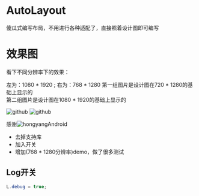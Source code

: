 # AutoLayout
傻瓜式编写布局，不用进行各种适配了，直接照着设计图即可编写
# 效果图

看下不同分辨率下的效果：</br>

左为：1080 * 1920 ; 右为：768 * 1280
第一组图片是设计图在720 * 1280的基础上显示的</br>
第二组图片是设计图在1080 * 1920的基础上显示的</br>


![github](https://github.com/heavenxue/AutoLayout/raw/master/doc/1.png "github")
![github](https://github.com/heavenxue/AutoLayout/raw/master/doc/1-.png "github")

感谢![hongyangAndroid](https://github.com/hongyangAndroid/AndroidAutoLayout)

* 去掉支持库
* 加入开关
* 增加(768 * 1280分辨率)demo，做了很多测试

## Log开关

```java
L.debug = true;
```